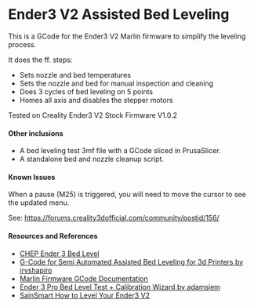 Ender3 V2 Assisted Bed Leveling
================================


This is a GCode for the Ender3 V2 Marlin firmware to simplify the leveling
process.

It does the ff. steps:

- Sets nozzle and bed temperatures
- Sets the nozzle and bed for manual inspection and cleaning
- Does 3 cycles of bed leveling on 5 points
- Homes all axis and disables the stepper motors

Tested on Creality Ender3 V2 Stock Firmware V1.0.2


#### Other inclusions

- A bed leveling test 3mf file with a GCode sliced in PrusaSlicer.
- A standalone bed and nozzle cleanup script.


#### Known Issues

When a pause (M25) is triggered, you will need to move the cursor to see
the updated menu.


See: https://forums.creality3dofficial.com/community/postid/156/


#### Resources and References

- [CHEP Ender 3 Bed Level](https://www.chepclub.com/bed-level.html)
- [G-Code for Semi Automated Assisted Bed Leveling for 3d Printers by irvshapiro](https://www.thingiverse.com/thing:4023588)
- [Marlin Firmware GCode Documentation](https://marlinfw.org/meta/gcode/)
- [Ender 3 Pro Bed Level Test + Calibration Wizard by adamsiem](https://www.thingiverse.com/thing:4257692)
- [SainSmart How to Level Your Ender3 V2](https://docs.sainsmart.com/article/0bwiehyjlg-ender-3-v-2-bed-leveling)
